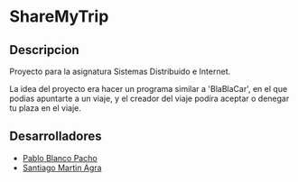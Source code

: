 # ShareMyTrip

## Descripcion

Proyecto para la asignatura Sistemas Distribuido e Internet.

La idea del proyecto era hacer un programa similar a 'BlaBlaCar', en el que podias apuntarte a un viaje, y el creador del viaje podíra aceptar o denegar tu plaza en el viaje.

## Desarrolladores

* <a href ="https://github.com/pabloblancoo">Pablo Blanco Pacho</a>
* <a href ="https://github.com/SantiMA10">Santiago Martin Agra</a>
